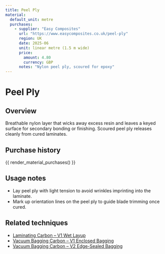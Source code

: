 ```yaml
---
title: Peel Ply
material:
  default_unit: metre
  purchases:
    - supplier: "Easy Composites"
      url: "https://www.easycomposites.co.uk/peel-ply"
      region: UK
      date: 2025-06
      unit: linear metre (1.5 m wide)
      price:
        amount: 4.80
        currency: GBP
      notes: "Nylon peel ply, scoured for epoxy"
---
```

# Peel Ply

## Overview
Breathable nylon layer that wicks away excess resin and leaves a keyed surface for secondary bonding or finishing. Scoured
peel ply releases cleanly from cured laminates.

## Purchase history

{{ render_material_purchases() }}

## Usage notes
- Lay peel ply with light tension to avoid wrinkles imprinting into the laminate.
- Mark up orientation lines on the peel ply to guide blade trimming once cured.

## Related techniques
- [Laminating Carbon – V1 Wet Layup](../techniques/laminating-carbon/v1/wet-layup.md)
- [Vacuum Bagging Carbon – V1 Enclosed Bagging](../techniques/vacuum-bagging-carbon/v1/enclosed-bagging.md)
- [Vacuum Bagging Carbon – V2 Edge-Sealed Bagging](../techniques/vacuum-bagging-carbon/v2/edge-sealed-bagging.md)
